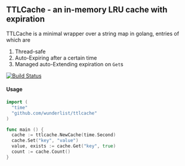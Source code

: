 ## TTLCache - an in-memory LRU cache with expiration

TTLCache is a minimal wrapper over a string map in golang, entries of which are

1. Thread-safe
2. Auto-Expiring after a certain time
3. Managed auto-Extending expiration on `Get`s

[![Build Status](https://travis-ci.org/ikoroteev/ttlcache.svg)](https://travis-ci.org/ikoroteev/ttlcache)

#### Usage
```go
import (
  "time"
  "github.com/wunderlist/ttlcache"
)

func main () {
  cache := ttlcache.NewCache(time.Second)
  cache.Set("key", "value")
  value, exists := cache.Get("key", true)
  count := cache.Count()
}
```
